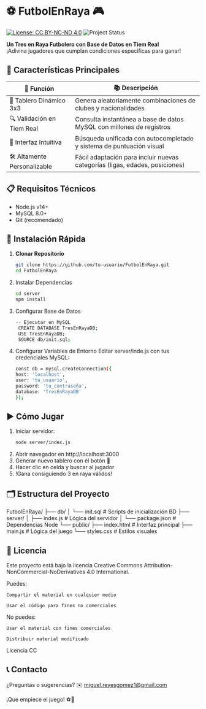 # ⚽ FutbolEnRaya 🎮

[![License: CC BY-NC-ND 4.0](https://img.shields.io/badge/License-CC_BY--NC--ND_4.0-lightgrey.svg)](https://creativecommons.org/licenses/by-nc-nd/4.0/)
![Project Status](https://img.shields.io/badge/Status-En%20Desarrollo-yellowgreen)

**Un Tres en Raya Futbolero con Base de Datos en Tiem Real**  
¡Adivina jugadores que cumplan condiciones específicas para ganar!

## 🌟 Características Principales

| 🎯 Función                  | 📚 Descripción                                                                |
| --------------------------- | ----------------------------------------------------------------------------- |
| 🧩 Tablero Dinámico 3x3     | Genera aleatoriamente combinaciones de clubes y nacionalidades                |
| 🔍 Validación en Tiem Real  | Consulta instantánea a base de datos MySQL con millones de registros          |
| 📱 Interfaz Intuitiva       | Búsqueda unificada con autocompletado y sistema de puntuación visual          |
| 🛠️ Altamente Personalizable | Fácil adaptación para incluir nuevas categorías (ligas, edades, posiciones)   |

## 📋 Requisitos Técnicos

- Node.js v14+
- MySQL 8.0+
- Git (recomendado)

## 🚀 Instalación Rápida

1. **Clonar Repositorio**
   ```bash
   git clone https://github.com/tu-usuario/FutbolEnRaya.git
   cd FutbolEnRaya
2. Instalar Dependencias
    ```bash
    cd server
    npm install
3. Configurar Base de Datos
   ```bash
   -- Ejecutar en MySQL
    CREATE DATABASE TresEnRayaDB;
    USE TresEnRayaDB;
    SOURCE db/init.sql;
4. Configurar Variables de Entorno
    Editar server/inde.js con tus credenciales MySQL:
    ```bash
    const db = mysql.createConnection({
    host: 'localhost',
    user: 'tu_usuario',
    password: 'tu_contraseña',
    database: 'TresEnRayaDB'
    });

## ▶️ Cómo Jugar

1. Iniciar servidor:
    ```bash
    node server/index.js
2. Abrir navegador en http://localhost:3000
3. Generar nuevo tablero con el botón 🔄
4. Hacer clic en celda y buscar al jugador
5. !Gana consiguiendo 3 en raya válidos!

## 🗂️ Estructura del Proyecto
FutbolEnRaya/
├── db/
│   └── init.sql           # Scripts de inicialización BD
├── server/
│   ├── index.js           # Lógica del servidor
│   └── package.json       # Dependencias Node
└── public/
    ├── index.html         # Interfaz principal
    ├── main.js            # Lógica del juego
    └── styles.css         # Estilos visuales

## 📜 Licencia

Este proyecto está bajo la licencia Creative Commons Attribution-NonCommercial-NoDerivatives 4.0 International.

Puedes:

    Compartir el material en cualquier medio

    Usar el código para fines no comerciales

No puedes:

    Usar el material con fines comerciales

    Distribuir material modificado

Licencia CC

## 📞 Contacto

¿Preguntas o sugerencias?
✉️  miguel.reyesgomez1@gmail.com

¡Que empiece el juego! ⚽🎉
